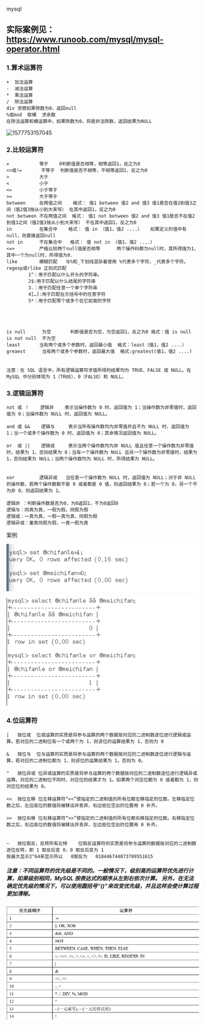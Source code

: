 mysql    

## 实际案例见：https://www.runoob.com/mysql/mysql-operator.html

### 1.算术运算符

```mysql
+  加法运算
-  减法运算
*  乘法运算
/  除法运算
div 求商如果除数为0，返回null
%或mod  取模  求余数
在除法运算和模运算中，如果除数为0，将是非法除数，返回结果为NULL
```

![1577753157045](image/mysql副/1577753157045.png)

### 2.比较运算符

```mysql
=   	 	等于	  0判断值是否相等，相等返回1，反之为0
<>或!=   	不等于  判断值是否不相等，不相等返回1，反之为0
>		    大于
<		    小于
<=			小于等于
>=			大于等于
between		在两值之间    格式： 值1 between 值2 and 值3 值1是否在值2到值3之间（值2值3按从小到大来写） 在其中返回1，反之为0
not between	不在两值之间  格式： 值1 not between 值2 and 值3 值1是否不在值2到值3之间（值2值3按从小到大来写） 不在其中返回1，反之为0
in			在集合中	格式： 值 in （值1，值2 ....）   如果定义的值中有null，则直接返回null
not in 		不在集合中	格式： 值 not in （值1，值2 ....）
<=>			严格比较两个null值是否相等      两个操作码都为null时，其所得值为1，其中一个为null时，所得值为0.
like   		模糊匹配   与%和_下划线混杂着使用 %代表多个字符，_代表多个字符。
regexp或rlike 正则式匹配	
		1^：用于匹配以什么开头的字符串。
		2$:用于匹配以什么结尾的字符串
		3.：用于匹配任意一个单个字符串
		4[…]:用于匹配在方括号中的任意字符
		5*：用于匹配零个或多个在它前面的字符




is null 	 为空       判断值是否为空，为空返回1，反之为0 格式：值 is null
is not null  不为空
least		当有两个或多个参数时，返回最小值  格式：least（值1，值2 ....） 
greaest      当有两个或多个参数时，返回最大值  格式:greatest(值1，值2 ....)


注意：在 SQL 语言中，所有逻辑运算符求值所得的结果均为 TRUE、FALSE 或 NULL。在 MySQL 中分别体现为 1（TRUE）、0（FALSE）和 NULL。

```

### 3.逻辑运算符

```mysql
not 或 ！	   逻辑非    表示当操作数为 0 时，返回值为 1；当操作数为非零值时，返回值为 0；当操作数为 NULL 时，返回值为 NULL。

and 或 &&  	逻辑与     表示当所有操作数均为非零值并且不为 NULL 时，返回值为 1；当一个或多个操作数为 0 时，返回值为 0；其余情况返回值为 NULL。

or  或 ||	逻辑或     表示当两个操作数均为非 NULL 值且任意一个操作数为非零值时，结果为 1，否则结果为 0；当有一个操作数为 NULL 且另一个操作数为非零值时，结果为 1，否则结果为 NULL；当两个操作数均为 NULL 时，所得结果为 NULL。


xor			逻辑异或   当任意一个操作数为 NULL 时，返回值为 NULL；对于非 NULL 的操作数，若两个操作数都不是 0 或者都是 0 值，则返回结果为 0；若一个为 0，另一个不为非 0，则返回结果为 1。

逻辑非 ：判断操作数是否为0，为0返回1，不为0返回0
逻辑与：同真为真，一假为假，同假为假
逻辑或：一真为真，一假一真为真，同假为假
逻辑异或：童真同假为假，一真一假为真
```

案例

![1577926066826](image/mysql运算符/1577926066826.png)

![1577926044069](image/mysql运算符/1577926044069.png)

### 4.位运算符

```mysql
| 	按位或  位或运算的实质是将参与运算的两个数据按对应的二进制数逐位进行逻辑或运算。若对应的二进制位有一个或两个为 1，则该位的运算结果为 1，否则为 0

& 	按位与  位与运算的实质是将参与运算的两个数据按对应的二进制数逐位进行逻辑与运算。若对应的二进制位都为 1，则该位的运算结果为 1，否则为 0。

^ 	按位异或 位异或运算的实质是将参与运算的两个数据按对应的二进制数逐位进行逻辑异或运算。对应的二进制位不同时，对应位的结果才为 1。如果两个对应位都为 0 或者都为 1，则对应位的结果为 0。

<< 	按位左移 位左移运算符“<<”使指定的二进制值的所有位都左移指定的位数。左移指定位数之后，左边高位的数值将被移出并丢弃，右边低位空出的位置用 0 补齐。

>> 	按位右移 位右移运算符“>>”使指定的二进制值的所有位都右移指定的位数。右移指定位数之后，右边高位的数值将被移出并丢弃，左边低位空出的位置用 0 补齐。


~ 	按位取反，反转所有比特    位取反运算符的实质是将参与运算的数据按对应的二进制数逐位反转，即 1 取反后变 0，0 取反后变为 1   
按最大显示2^64来显示所以   0取反为   018446744073709551615
```





##### 注意：不同运算符的优先级是不同的。一般情况下，级别高的运算符优先进行计算，如果级别相同，MySQL 按表达式的顺序从左到右依次计算。 另外，在无法确定优先级的情况下，可以使用圆括号“()”来改变优先级，并且这样会使计算过程更加清晰。 

![1011652-20170416163043227-1936139924](image/mysql运算符/1011652-20170416163043227-1936139924.png)